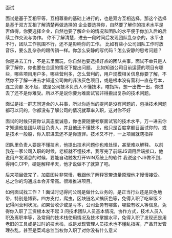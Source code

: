 面试

面试是基于互相平等，互相尊重的基础上进行的，也是双方互相选择，那这个选择是基于双方互相了解清楚再做选择的
企业要选择你，自然要了解你的技术水平是否值得，你要选择企业，自然也要了解企业的情况和团队的水平便于你加入后的后续工作交流与协作。
你不了解清楚，进去一段时间后发现团队乱杂杂的，水平也不行，团队工作氛围不行，还不是影响你的工作。
比如有些小公司团队工作时放音乐，要么乱杂杂的跟传销一样。你怎么安静的写代码？怎么安静的思考问题？

你是进去工作，不是去里面玩，你自然也要选择好点的团队共事。面试不单只是人家了解你，你也要在合适的情况下提出问题。
比如知道公司目前运营的项目有哪些，哪些项目用户多，哪些营利多，怎么营利的，用户规模相关信息你要了解，不然你不了解一进去才知道公司做的非法灰色项目，或是根本没有营利一直在亏本，连工资都 发不起，或是公司技术负责人不懂技术，瞎指挥，想一出做一出，你进去了还不是你难受。所以不是说你要为难面试官非得搬出复杂的技术问题。

面试是找一群志同道合的人共事，所以你适当的提问是没有问题的，包括技术问题都可以问的，你都没有了解公司的情况就草率入职，这对你不好

面试的时候只要你认真态度诚恳，你也要随便考察面试官的技术水平，万一进去你才知道他是团队项目负责人，并且他还不懂技术，他只是百度拿题目面试你的，或是技术一般般，你入职进去还不是你遭罪。技术又不行，一上项目就瞎指挥

团队里负责人要是不懂技术，他提出技术问题你也难处理，甚至难以解释。
以前我在一家公司入职的时候，老板就不懂技术，我写完了前端JS调用后端接口，他说用户发消息的时候，要能自动触发打开WIN系统上的软件
我说这个JS做不到，得用C,CPP，硬是解释半天，他才说做不了就算了吧。

后来项目做完了，加载图片非常慢，我跟他了解释宽带流量原理他才慢慢接受。
总之你的沟通成本会非常高。很难推进项目。

如何面试找工作？
1 面试时记得问公司是做什么业务的，是正当行业还是灰色地带，特别是博彩，四方支付，爬虫，区块链名义搞灰色等，免得入职了吃牢饭
2 记得问营利状况，如果营收少或是亏本，公司业务有哪些，哪些有收入等信息，免得你入职了工资根本发不起
3 问技术团队人员基本情况，协作方式，技术人员入职及离职率等，及常用的技术栈使用情况及技术掌握水平，免得入职了发现还是用老旧的工具或是过时的技术栈，或是发现管理人员技术也不懂乱指挥，产品开发管理杂乱，甚至是菜鸡总监当权你入职了对你没有什么意义



